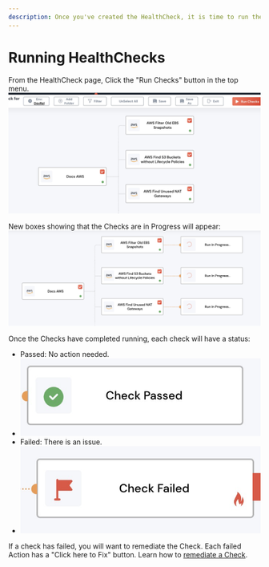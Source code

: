 ```yaml
---
description: Once you've created the HealthCheck, it is time to run them.
---
```


# Running HealthChecks

From the HealthCheck page, Click the "Run Checks" button in the top menu.\
![](<../.gitbook/assets/image (10) (2).png>)

New boxes showing that the Checks are in Progress will appear:\
![](<../.gitbook/assets/image (8) (2).png>)

Once the Checks have completed running, each check will have a status:

* Passed: No action needed.
* ![](<../.gitbook/assets/image (9).png>)
* Failed: There is an issue.
* ![](<../.gitbook/assets/image (5) (2).png>)

If a check has failed, you will want to remediate the Check. Each failed Action has a "Click here to Fix" button.  Learn how to [remediate a Check](healthcheck-remediation.md).
